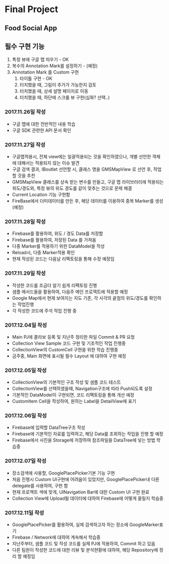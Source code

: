# Final Project
## Food Social App
## 필수 구현 기능
1. 특정 뷰에 구글 맵 띄우기 - OK
2. 복수의 Annotation Mark를 설정하기 - (예정)
3. Annotation Mark 를 Custom 구현
	1) 타이틀 구현 - OK
	2) 터치했을 때, 그림이 추가가 가능한지 검토
	3) 터치했을 때, 상세 설명 페이지로 이동
	4) 터치했을 때, 하단에 스크롤 뷰 구현(심화? 선택..)

### 2017.11.26일 작성
* 구글 맵에 대한 전반적인 내용 학습
* 구글 SDK 관련한 API 문서 확인


### 2017.11.27일 작성
* 구글맵적용시, 전체 view에는 일괄적용되는 것을 확인하였으나, 개별 선언한 객체에 대해서는 적용되지 않는 이슈 발견
* 구글 검색 결과, IBoutlet 선언할 시, 클래스 명을 GMSMapView 로 선언 후, 작업할 것을 추천
* GMSMapView 클래스를 상속 받는 변수를 만들고, 구글 맵 라이브러리에 적용되는 위도/경도와, 특정 뷰의 위도 경도를 같이 맞추는 것으로 문제 해결
* Current Location 기능 구현함
* FireBase에서 더미데이터를 만든 후, 해당 데이터를 이용하여 중복 Marker를 생성(예정)

### 2017.11.28일 작성
* Firebase를 활용하여, 위도 / 경도 Data를 저장함
* Firebase를 활용하여, 저장된 Data 를 가져옴
* 다중 Marker를 적용하기 위한 DataModel을 작성
* Reload시, 다중 Marker적용 확인
* 현재 작성된 코드는 다음날 리팩토링을 통해 수정 예정임


### 2017.11.29일 작성
* 작성한 코드를 조금더 알기 쉽게 리팩토링 진행
* 샘플 메서드들을 활용하여, 다음주 메인 프로젝트에 적용할 예정
* Google Map에서 현재 보여지는 지도 기준, 각 사각의 끝점의 위도/경도를 확인하는 작업진행
* 각 작성한 코드에 주석 작업 진행 중

### 2017.12.04일 작성
* Main PJ에 콜라보 등록 및 지난주 정리한 파일 Commit & PR 요청
* Collection View Sample 코드 구현 및 기초적인 작업 진행중
* CollectionView의 CustomCell 구현을 위한 학습 진행중
* 금주중, Main 화면에 표시될 필수 Layout 에 대하여 구현 예정

### 2017.12.05일 작성
* CollectionView의 기본적인 구조 작성 및 샘플 코드 테스트
* CollectionView를 선택하였을때, Navigation구조에 따라 Push되도록 설정
* 기본적인 DataModel이 구현되면, 코드 리팩토링을 통해 개선 예정
* CustomItem Cell을 작성하여, 원하는 Label을 DetailView에 표기

### 2017.12.06일 작성
* Firebase에 입력할 DataTree구조 작성
* Firebase에 기본적인 자료를 입력하고, 해당 Data를 조회하는 작업을 진행 할 예정
* Firebase에서 사진을 Storage에 저장하여 참조파일을 DataTree에 넣는 방법 학습중


### 2017.12.07일 작성
* 장소검색에 사용할, GooglePlacePicker기본 기능 구현
* 처음 진행시 Custom UI구현에 어려움이 있었지만, GooglePlacePicker내 다른 delegate를 사용하여, 구현 함
* 현재 프로젝트 색에 맞게, UINavigation Bar에 대한 Custom UI 구현 완료
* Collection View에 Upload될 데이터에 대하여 Firebase에 어떻게 올릴지 학슴중


### 2017.12.11일 작성
* GooglePlacePicker를 활용하여, 실제 검색하고자 하는 장소에 GoogleMarker표기
* Firebase / Network에 대하여 계속해서 학습중
* 지난주부터, 샘플 코드 및 작성 코드를 실제 PJ에 적용하여, Commit 하고 있음
* 다른 팀원이 작성한 코드에 대한 리뷰 및 분석현황에 대하여, 해당 Repository에 정리 할 예정임